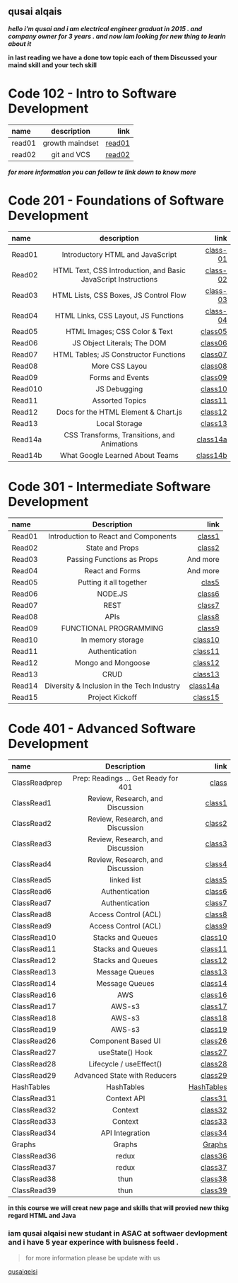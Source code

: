 ## qusai alqais 

***hello i'm qusai and i am electrical engineer graduat in 2015 . and company owner for 3 years . and now iam looking for new thing to learin about it*** 

**in last reading we have a done tow topic each of them 
Discussed your maind skill and your tech skill** 
# Code 102 - Intro to Software Development
| name | description | link |
| :---         |     :---:      |          ---: |
| read01   | growth maindset    | [read01](https://qusaiqeisi.github.io/reading-notes/read01)    |
| read02     | git and VCS     | [read02](https://qusaiqeisi.github.io/reading-notes/Read02)      |


***for more information you can follow te link down to know more***




# Code 201 - Foundations of Software Development
| name  | description | link |
| :---         |     :---:      |          ---: |
|Read01|Introductory HTML and JavaScript|[class-01](https://qusaiqeisi.github.io/reading-notes/class-01)|
|Read02|HTML Text, CSS Introduction, and Basic JavaScript Instructions|[class-02](https://qusaiqeisi.github.io/reading-notes/class-02)|
|Read03 |HTML Lists, CSS Boxes, JS Control Flow|[class-03](https://qusaiqeisi.github.io/reading-notes/class-03)|
|Read04|HTML Links, CSS Layout, JS Functions|[class-04](https://qusaiqeisi.github.io/reading-notes/class-04)|
|Read05|HTML Images; CSS Color & Text|[class05](https://qusaiqeisi.github.io/reading-notes/class05)|
|Read06| JS Object Literals; The DOM|[class06](https://qusaiqeisi.github.io/reading-notes/class-06)|
|Read07|HTML Tables; JS Constructor Functions|[class07](https://qusaiqeisi.github.io/reading-notes/class-07)|
|Read08|More CSS Layou|[class08](https://qusaiqeisi.github.io/reading-notes/class-08)|
|Read09|Forms and Events|[class09](https://qusaiqeisi.github.io/reading-notes/class-09)|
|Read010| JS Debugging|[class10](https://qusaiqeisi.github.io/reading-notes/class-10)|
|Read11| Assorted Topics|[class11](https://qusaiqeisi.github.io/reading-notes/class-11)|
|Read12|Docs for the HTML <canvas> Element & Chart.js|[class12](https://qusaiqeisi.github.io/reading-notes/class-12)|
|Read13|Local Storage|[class13](https://qusaiqeisi.github.io/reading-notes/class-13)|
|Read14a|CSS Transforms, Transitions, and Animations|[class14a](https://qusaiqeisi.github.io/reading-notes/class-14a)|
|Read14b|What Google Learned About Teams|[class14b](https://qusaiqeisi.github.io/reading-notes/class-14b)|
  
  
  
 


# Code 301 - Intermediate Software Development

  
| name      | Description | link     |
| :---        |    :----:   |          ---: |
| Read01      | Introduction to React and Components       | [class1](https://qusaiqeisi.github.io/reading-notes/class1) |
| Read02   | State and Props        | [class2](https://qusaiqeisi.github.io/reading-notes/class2)    |
| Read03   | Passing Functions as Props        | And more      |
| Read04   | React and Forms        | And more      |
| Read05   | Putting it all together        | [clas5](https://qusaiqeisi.github.io/reading-notes/class5)    |
| Read06   | NODE.JS        | [class6](https://qusaiqeisi.github.io/reading-notes/class6)      |
| Read07   | REST        | [class7](https://qusaiqeisi.github.io/reading-notes/class7)    |
| Read08   | APIs        | [class8](https://qusaiqeisi.github.io/reading-notes/class8)     |
| Read09   | FUNCTIONAL PROGRAMMING        | [class9](https://qusaiqeisi.github.io/reading-notes/class9)    |
| Read10   | In memory storage        | [class10](https://qusaiqeisi.github.io/reading-notes/class10)      |
| Read11   | Authentication        | [class11](https://qusaiqeisi.github.io/reading-notes/class11)     |
| Read12   | Mongo and Mongoose        |[class12](https://qusaiqeisi.github.io/reading-notes/Class12)    |
| Read13   | CRUD        | [class13](https://qusaiqeisi.github.io/reading-notes/class13)      |
| Read14   | Diversity & Inclusion in the Tech Industry        | [class14a](https://qusaiqeisi.github.io/reading-notes/class14a)      |
| Read15   | Project Kickoff        | [class15](https://qusaiqeisi.github.io/reading-notes/class15)    |








# Code 401 - Advanced Software Development

  
| name      | Description | link     |
| :---        |    :----:   |          ---: |
| ClassReadprep   | Prep: Readings ... Get Ready for 401    | [class](https://qusaiqeisi.github.io/reading-notes/ClassRead1)  |
| ClassRead1   | Review, Research, and Discussion  | [class1](https://qusaiqeisi.github.io/reading-notes/ClassRead2)  |
| ClassRead2   | Review, Research, and Discussion  | [class2](https://qusaiqeisi.github.io/reading-notes/ClassRead3)  |
| ClassRead3   | Review, Research, and Discussion  | [class3](https://qusaiqeisi.github.io/reading-notes/ClassRead4)  |
| ClassRead4   | Review, Research, and Discussion  | [class4](https://qusaiqeisi.github.io/reading-notes/ClassRead5)  |
| ClassRead5   |linked list  | [class5](https://qusaiqeisi.github.io/reading-notes/LinkedLists)  |
| ClassRead6   |Authentication  | [class6](https://qusaiqeisi.github.io/reading-notes/ClassRead6)  |
| ClassRead7   |Authentication  | [class7](https://qusaiqeisi.github.io/reading-notes/ClassRead7)  |
| ClassRead8   |Access Control (ACL) | [class8](https://qusaiqeisi.github.io/reading-notes/ClassRead8)  |
| ClassRead9   |Access Control (ACL) | [class9](https://qusaiqeisi.github.io/reading-notes/ClassRead9)  |
| ClassRead10  |Stacks and Queues | [class10](https://qusaiqeisi.github.io/reading-notes/ClassRead10)  |
| ClassRead11  |Stacks and Queues | [class11](https://qusaiqeisi.github.io/reading-notes/ClassRead11)  |
| ClassRead12  |Stacks and Queues | [class12](https://qusaiqeisi.github.io/reading-notes/ClassRead12)  |
| ClassRead13  |Message Queues | [class13](https://qusaiqeisi.github.io/reading-notes/ClassRead13)  |
| ClassRead14  |Message Queues | [class14](https://qusaiqeisi.github.io/reading-notes/ClassRead14)  |
| ClassRead16  |AWS | [class16](https://qusaiqeisi.github.io/reading-notes/ClassRead16)  |
| ClassRead17  |AWS-s3 | [class17](https://qusaiqeisi.github.io/reading-notes/ClassRead17)  |
| ClassRead18  |AWS-s3 | [class18](https://qusaiqeisi.github.io/reading-notes/ClassRead18)  |
| ClassRead19  |AWS-s3 | [class19](https://qusaiqeisi.github.io/reading-notes/ClassRead19)  |
| ClassRead26  |Component Based UI | [class26](https://qusaiqeisi.github.io/reading-notes/ClassRead26)  |
| ClassRead27  |useState() Hook | [class27](https://qusaiqeisi.github.io/reading-notes/ClassRead27)  |
| ClassRead28  |Lifecycle / useEffect() | [class28](https://qusaiqeisi.github.io/reading-notes/ClassRead28)  |
| ClassRead29  |Advanced State with Reducers| [class29](https://qusaiqeisi.github.io/reading-notes/ClassRead29)  |
| HashTables |HashTables| [HashTables](https://qusaiqeisi.github.io/reading-notes/HashTables)  |
| ClassRead31  |Context API | [class31](https://qusaiqeisi.github.io/reading-notes/ClassRead31)  |
| ClassRead32  |Context  | [class32](https://qusaiqeisi.github.io/reading-notes/ClassRead32)  |
| ClassRead33  |Context  | [class33](https://qusaiqeisi.github.io/reading-notes/ClassRead33)  |  
| ClassRead34  |API Integration| [class34](https://qusaiqeisi.github.io/reading-notes/ClassRead34)  |
| Graphs |Graphs| [Graphs](https://qusaiqeisi.github.io/reading-notes/Graphs)  |
| ClassRead36  |redux| [class36](https://qusaiqeisi.github.io/reading-notes/ClassRead36)  |
| ClassRead37  |redux| [class37](https://qusaiqeisi.github.io/reading-notes/ClassRead37)  |
| ClassRead38  |thun| [class38](https://qusaiqeisi.github.io/reading-notes/ClassRead38)  |
| ClassRead39  |thun| [class39](https://qusaiqeisi.github.io/reading-notes/ClassRead39)  |











**in this course we will creat new page and skills that will provied new thikg regard HTML and Java**
### iam qusai alqaisi new studant in ASAC at softwaer devlopment and i have 5 year experince with buisness feeld .
> for more information please be update with us 

[qusaiqeisi](https://github.com/qusaiqeisi)




